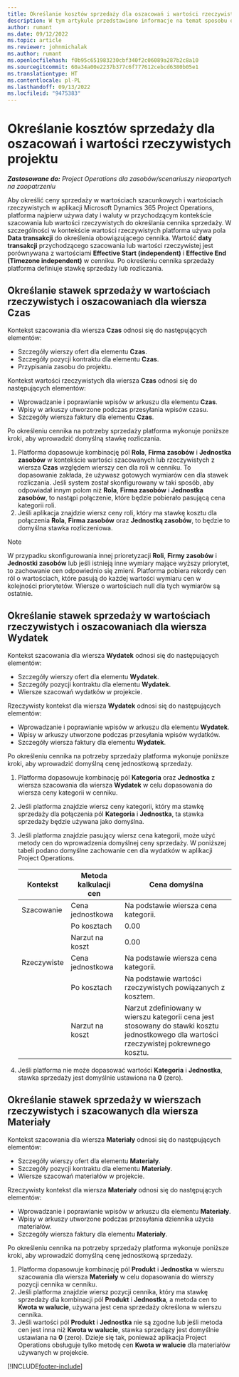 ```yaml
---
title: Określanie kosztów sprzedaży dla oszacowań i wartości rzeczywistych projektu
description: W tym artykule przedstawiono informacje na temat sposobu określania cen sprzedaży w przypadku wartości szacowanych i rzeczywistych projektu.
author: rumant
ms.date: 09/12/2022
ms.topic: article
ms.reviewer: johnmichalak
ms.author: rumant
ms.openlocfilehash: f0b95c651983230cbf340f2c06089a287b2c8a10
ms.sourcegitcommit: 60a34a00e2237b377c6f777612cebcd6380b05e1
ms.translationtype: HT
ms.contentlocale: pl-PL
ms.lasthandoff: 09/13/2022
ms.locfileid: "9475383"
---
```

#  <a name="determine-sales-prices-for-project-based-estimates-and-actuals"></a>Określanie kosztów sprzedaży dla oszacowań i wartości rzeczywistych projektu

_**Zastosowane do:** Project Operations dla zasobów/scenariuszy nieopartych na zaopatrzeniu_

Aby określić ceny sprzedaży w wartościach szacunkowych i wartościach rzeczywistych w aplikacji Microsoft Dynamics 365 Project Operations, platforma najpierw używa daty i waluty w przychodzącym kontekście szacowania lub wartości rzeczywistych do określania cennika sprzedaży. W szczególności w kontekście wartości rzeczywistych platforma używa pola **Data transakcji** do określenia obowiązującego cennika. Wartość **daty transakcji** przychodzącego szacowania lub wartości rzeczywistej jest porównywana z wartościami **Effective Start (independent)** i **Effective End (Timezone independent)** w cenniku. Po określeniu cennika sprzedaży platforma definiuje stawkę sprzedaży lub rozliczania.

## <a name="determining-sales-rates-on-actual-and-estimate-lines-for-time"></a>Określanie stawek sprzedaży w wartościach rzeczywistych i oszacowaniach dla wiersza Czas

Kontekst szacowania dla wiersza **Czas** odnosi się do następujących elementów:

- Szczegóły wierszy ofert dla elementu **Czas**.
- Szczegóły pozycji kontraktu dla elementu **Czas**.
- Przypisania zasobu do projektu.

Kontekst wartości rzeczywistych dla wiersza **Czas** odnosi się do następujących elementów:

- Wprowadzanie i poprawianie wpisów w arkuszu dla elementu **Czas**.
- Wpisy w arkuszy utworzone podczas przesyłania wpisów czasu.
- Szczegóły wiersza faktury dla elementu **Czas**. 

Po określeniu cennika na potrzeby sprzedaży platforma wykonuje poniższe kroki, aby wprowadzić domyślną stawkę rozliczania.

1. Platforma dopasowuje kombinację pól **Rola**, **Firma zasobów** i **Jednostka zasobów** w kontekście wartości szacowanych lub rzeczywistych z wiersza **Czas** względem wierszy cen dla roli w cenniku. To dopasowanie zakłada, że używasz gotowych wymiarów cen dla stawek rozliczania. Jeśli system został skonfigurowany w taki sposób, aby odpowiadał innym polom niż **Rola**, **Firma zasobów** i **Jednostka zasobów**, to nastąpi połączenie, które będzie pobierało pasującą cena kategorii roli.
1. Jeśli aplikacja znajdzie wiersz ceny roli, który ma stawkę kosztu dla połączenia **Rola**, **Firma zasobów** oraz **Jednostką zasobów**, to będzie to domyślna stawka rozliczeniowa.

> [!NOTE]
> W przypadku skonfigurowania innej prioretyzacji **Roli**, **Firmy zasobów** i **Jednostki zasobów** lub jeśli istnieją inne wymiary mające wyższy priorytet, to zachowanie cen odpowiednio się zmieni. Platforma pobiera rekordy cen ról o wartościach, które pasują do każdej wartości wymiaru cen w kolejności priorytetów. Wiersze o wartościach null dla tych wymiarów są ostatnie.

## <a name="determining-sales-rates-on-actual-and-estimate-lines-for-expense"></a>Określanie stawek sprzedaży w wartościach rzeczywistych i oszacowaniach dla wiersza Wydatek

Kontekst szacowania dla wiersza **Wydatek** odnosi się do następujących elementów:

- Szczegóły wierszy ofert dla elementu **Wydatek**.
- Szczegóły pozycji kontraktu dla elementu **Wydatek**.
- Wiersze szacowań wydatków w projekcie.

Rzeczywisty kontekst dla wiersza **Wydatek** odnosi się do następujących elementów:

- Wprowadzanie i poprawianie wpisów w arkuszu dla elementu **Wydatek**.
- Wpisy w arkuszy utworzone podczas przesyłania wpisów wydatków.
- Szczegóły wiersza faktury dla elementu **Wydatek**. 

Po określeniu cennika na potrzeby sprzedaży platforma wykonuje poniższe kroki, aby wprowadzić domyślną cenę jednostkową sprzedaży.

1. Platforma dopasowuje kombinację pól **Kategoria** oraz **Jednostka** z wiersza szacowania dla wiersza **Wydatek** w celu dopasowania do wiersza ceny kategorii w cenniku.
1. Jeśli platforma znajdzie wiersz ceny kategorii, który ma stawkę sprzedaży dla połączenia pól **Kategoria** i **Jednostka**, ta stawka sprzedaży będzie używana jako domyślna.
1. Jeśli platforma znajdzie pasujący wiersz cena kategorii, może użyć metody cen do wprowadzenia domyślnej ceny sprzedaży. W poniższej tabeli podano domyślne zachowanie cen dla wydatków w aplikacji Project Operations.

    | Kontekst | Metoda kalkulacji cen | Cena domyślna |
    | --- | --- | --- |
    | Szacowanie | Cena jednostkowa | Na podstawie wiersza cena kategorii. |
    |        | Po kosztach | 0.00 |
    |        | Narzut na koszt | 0.00 |
    | Rzeczywiste | Cena jednostkowa | Na podstawie wiersza cena kategorii. |
    |        | Po kosztach | Na podstawie wartości rzeczywistych powiązanych z kosztem. |
    |        | Narzut na koszt | Narzut zdefiniowany w wierszu kategorii cena jest stosowany do stawki kosztu jednostkowego dla wartości rzeczywistej pokrewnego kosztu. |

1. Jeśli platforma nie może dopasować wartości **Kategoria** i **Jednostka**, stawka sprzedaży jest domyślnie ustawiona na **0** (zero).

## <a name="determining-sales-rates-on-actual-and-estimate-lines-for-material"></a>Określanie stawek sprzedaży w wierszach rzeczywistych i szacowanych dla wiersza Materiały

Kontekst szacowania dla wiersza **Materiały** odnosi się do następujących elementów:

- Szczegóły wierszy ofert dla elementu **Materiały**.
- Szczegóły pozycji kontraktu dla elementu **Materiały**.
- Wiersze szacowań materiałów w projekcie.

Rzeczywisty kontekst dla wiersza **Materiały** odnosi się do następujących elementów:

- Wprowadzanie i poprawianie wpisów w arkuszu dla elementu **Materiały**.
- Wpisy w arkuszy utworzone podczas przesyłania dziennika użycia materiałów.
- Szczegóły wiersza faktury dla elementu **Materiały**. 

Po określeniu cennika na potrzeby sprzedaży platforma wykonuje poniższe kroki, aby wprowadzić domyślną cenę jednostkową sprzedaży.

1. Platforma dopasowuje kombinację pól **Produkt** i **Jednostka** w wierszu szacowania dla wiersza **Materiały** w celu dopasowania do wierszy pozycji cennika w cenniku.
1. Jeśli platforma znajdzie wiersz pozycji cennika, który ma stawkę sprzedaży dla kombinacji pól **Produkt** i **Jednostka**, a metoda cen to **Kwota w walucie**, używana jest cena sprzedaży określona w wierszu cennika. 
1. Jeśli wartości pól **Produkt** i **Jednostka** nie są zgodne lub jeśli metoda cen jest inna niż **Kwota w walucie**, stawka sprzedązy jest domyślnie ustawiana na **0** (zero). Dzieje się tak, ponieważ aplikacja Project Operations obsługuje tylko metodę cen **Kwota w walucie** dla materiałów używanych w projekcie.

[!INCLUDE[footer-include](../includes/footer-banner.md)]
